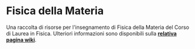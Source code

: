# Fisica della Materia

Una raccolta di risorse per l'insegnamento di Fisica della Materia del Corso di
Laurea in Fisica. Ulteriori informazioni sono disponibili sulla
[**relativa pagina
wiki**](https://cartabinaria.students.cs.unibo.it/wiki/raccolte-di-risorse).

